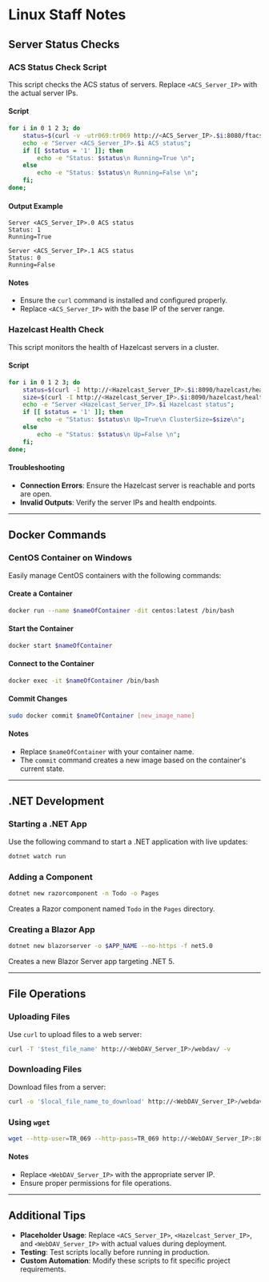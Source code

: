 # Linux Staff Notes

## Server Status Checks

### ACS Status Check Script
This script checks the ACS status of servers. Replace `<ACS_Server_IP>` with the actual server IPs.

#### Script
```bash
for i in 0 1 2 3; do 
    status=$(curl -v -utr069:tr069 http://<ACS_Server_IP>.$i:8080/ftacs-basic/ACS 2>&1 | grep "204 No Content" | wc -l);
    echo -e "Server <ACS_Server_IP>.$i ACS status";
    if [[ $status = '1' ]]; then 
        echo -e "Status: $status\n Running=True \n"; 
    else 
        echo -e "Status: $status\n Running=False \n";
    fi;
done;
```

#### Output Example
```
Server <ACS_Server_IP>.0 ACS status
Status: 1
Running=True

Server <ACS_Server_IP>.1 ACS status
Status: 0
Running=False
```

#### Notes
- Ensure the `curl` command is installed and configured properly.
- Replace `<ACS_Server_IP>` with the base IP of the server range.

### Hazelcast Health Check
This script monitors the health of Hazelcast servers in a cluster.

#### Script
```bash
for i in 0 1 2 3; do 
    status=$(curl -I http://<Hazelcast_Server_IP>.$i:8090/hazelcast/health 2>&1 | grep "HTTP/1.1 200 OK" | wc -l);
    size=$(curl -I http://<Hazelcast_Server_IP>.$i:8090/hazelcast/health 2>&1 | grep "Hazelcast-ClusterSize");
    echo -e "Server <Hazelcast_Server_IP>.$i Hazelcast status";
    if [[ $status = '1' ]]; then 
        echo -e "Status: $status\n Up=True\n ClusterSize=$size\n";
    else 
        echo -e "Status: $status\n Up=False \n";
    fi;
done;
```

#### Troubleshooting
- **Connection Errors**: Ensure the Hazelcast server is reachable and ports are open.
- **Invalid Outputs**: Verify the server IPs and health endpoints.

---

## Docker Commands

### CentOS Container on Windows
Easily manage CentOS containers with the following commands:

#### Create a Container
```bash
docker run --name $nameOfContainer -dit centos:latest /bin/bash
```

#### Start the Container
```bash
docker start $nameOfContainer
```

#### Connect to the Container
```bash
docker exec -it $nameOfContainer /bin/bash
```

#### Commit Changes
```bash
sudo docker commit $nameOfContainer [new_image_name]
```

#### Notes
- Replace `$nameOfContainer` with your container name.
- The `commit` command creates a new image based on the container's current state.

---

## .NET Development

### Starting a .NET App
Use the following command to start a .NET application with live updates:
```bash
dotnet watch run
```

### Adding a Component
```bash
dotnet new razorcomponent -n Todo -o Pages
```
Creates a Razor component named `Todo` in the `Pages` directory.

### Creating a Blazor App
```bash
dotnet new blazorserver -o $APP_NAME --no-https -f net5.0
```
Creates a new Blazor Server app targeting .NET 5.

---

## File Operations

### Uploading Files
Use `curl` to upload files to a web server:
```bash
curl -T '$test_file_name' http://<WebDAV_Server_IP>/webdav/ -v
```

### Downloading Files
Download files from a server:
```bash
curl -o '$local_file_name_to_download' http://<WebDAV_Server_IP>/webdav/$test_file_name -v
```

### Using `wget`
```bash
wget --http-user=TR_069 --http-pass=TR_069 http://<WebDAV_Server_IP>:8080/ftacs-basic/ACS
```

#### Notes
- Replace `<WebDAV_Server_IP>` with the appropriate server IP.
- Ensure proper permissions for file operations.

---

## Additional Tips

- **Placeholder Usage**: Replace `<ACS_Server_IP>`, `<Hazelcast_Server_IP>`, and `<WebDAV_Server_IP>` with actual values during deployment.
- **Testing**: Test scripts locally before running in production.
- **Custom Automation**: Modify these scripts to fit specific project requirements.
